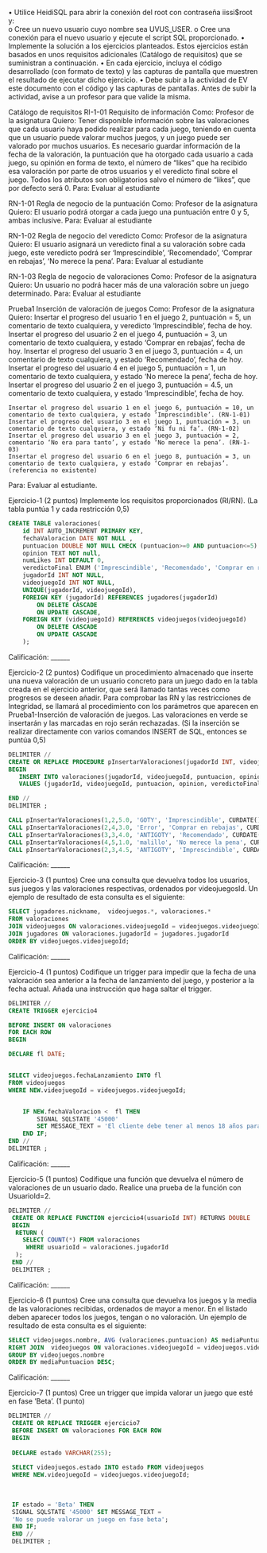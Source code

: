 •	Utilice HeidiSQL para abrir la conexión del root con contraseña iissi$root y:	
o	Cree un nuevo usuario cuyo nombre sea UVUS_USER. 
o	Cree una conexión para el nuevo usuario y ejecute el script SQL proporcionado.
•	Implemente la solución a los ejercicios planteados. Estos ejercicios están basados en unos requisitos adicionales (Catálogo de requisitos) que se suministran a continuación.
•	En cada ejercicio, incluya el código desarrollado (con formato de texto) y las capturas de pantalla que muestren el resultado de ejecutar dicho ejercicio.
•	Debe subir a la actividad de EV este documento con el código y las capturas de pantallas. Antes de subir la actividad, avise a un profesor para que valide la misma.

Catálogo de requisitos
RI-1-01	Requisito de información
Como:	Profesor de la asignatura
Quiero:	Tener disponible información sobre las valoraciones que cada usuario haya podido realizar para cada juego, teniendo en cuenta que un usuario puede valorar muchos juegos, y un juego puede ser valorado por muchos usuarios. Es necesario guardar información de la fecha de la valoración, la puntuación que ha otorgado cada usuario a cada juego, su opinión en forma de texto, el número de “likes” que ha recibido esa valoración por parte de otros usuarios y el veredicto final sobre el juego. Todos los atributos son obligatorios salvo el número de “likes”, que por defecto será 0.
Para:	Evaluar al estudiante

RN-1-01	Regla de negocio de la puntuación
Como:	Profesor de la asignatura
Quiero:	El usuario podrá otorgar a cada juego una puntuación entre 0 y 5, ambas inclusive.
Para:	Evaluar al estudiante

RN-1-02	Regla de negocio del veredicto
Como:	Profesor de la asignatura
Quiero:	El usuario asignará un veredicto final a su valoración sobre cada juego, este veredicto podrá ser ‘Imprescindible’, ‘Recomendado’, ‘Comprar en rebajas’, ‘No merece la pena’.
Para:	Evaluar al estudiante


RN-1-03	Regla de negocio de valoraciones
Como:	Profesor de la asignatura
Quiero:	Un usuario no podrá hacer más de una valoración sobre un juego determinado.
Para:	Evaluar al estudiante

Prueba1	Inserción de valoración de juegos
Como:	Profesor de la asignatura
Quiero:	 	Insertar el progreso del usuario 1 en el juego 2, puntuación = 5, un comentario de texto cualquiera, y veredicto ‘Imprescindible’, fecha de hoy.
 	Insertar el progreso del usuario 2 en el juego 4, puntuación = 3, un comentario de texto cualquiera, y estado ‘Comprar en rebajas’, fecha de hoy.
 	Insertar el progreso del usuario 3 en el juego 3, puntuación = 4, un comentario de texto cualquiera, y estado ‘Recomendado’, fecha de hoy.
 	Insertar el progreso del usuario 4 en el juego 5, puntuación = 1, un comentario de texto cualquiera, y estado ‘No merece la pena’, fecha de hoy.
 	Insertar el progreso del usuario 2 en el juego 3, puntuación = 4.5, un comentario de texto cualquiera, y estado ‘Imprescindible’, fecha de hoy.

 	Insertar el progreso del usuario 1 en el juego 6, puntuación = 10, un comentario de texto cualquiera, y estado ‘Imprescindible’. (RN-1-01)
 	Insertar el progreso del usuario 3 en el juego 1, puntuación = 3, un comentario de texto cualquiera, y estado ‘Ni fu ni fa’. (RN-1-02)
 	Insertar el progreso del usuario 3 en el juego 3, puntuación = 2, comentario ‘No era para tanto’, y estado ‘No merece la pena’. (RN-1-03)
 	Insertar el progreso del usuario 6 en el juego 8, puntuación = 3, un comentario de texto cualquiera, y estado ‘Comprar en rebajas’. (referencia no existente)

Para:	Evaluar al estudiante.


Ejercicio-1 (2 puntos) Implemente los requisitos proporcionados (RI/RN).
(La tabla puntúa 1 y cada restricción 0,5)

```sql
CREATE TABLE valoraciones(
	id INT AUTO_INCREMENT PRIMARY KEY,
	fechaValoracion DATE NOT NULL ,
	puntuacion DOUBLE NOT NULL CHECK (puntuacion>=0 AND puntuacion<=5) , 
	opinion TEXT NOT null, 
	numLikes INT DEFAULT 0,
	veredictoFinal ENUM ('Imprescindible', 'Recomendado', 'Comprar en rebajas', 'No merece la pena') NOT NULL,
	jugadorId INT NOT NULL, 
	videojuegoId INT NOT NULL, 
	UNIQUE(jugadorId, videojuegoId),
	FOREIGN KEY (jugadorId) REFERENCES jugadores(jugadorId)
		ON DELETE CASCADE
		ON UPDATE CASCADE,
	FOREIGN KEY (videojuegoId) REFERENCES videojuegos(videojuegoId)
		ON DELETE CASCADE
		ON UPDATE CASCADE
	);
```

Calificación: ______


Ejercicio-2 (2 puntos)
Codifique un procedimiento almacenado que inserte una nueva valoración de un usuario concreto para un juego dado en la tabla creada en el ejercicio anterior, que será llamado tantas veces como progresos se deseen añadir.
Para comprobar las RN y las restricciones de Integridad, se llamará al procedimiento con los parámetros que aparecen en Prueba1-Inserción de valoración de juegos. Las valoraciones en verde se insertarán y las marcadas en rojo serán rechazadas.
 (Si la inserción se realizar directamente con varios comandos INSERT de SQL, entonces se puntúa 0,5)
 ```sql
DELIMITER //
 CREATE OR REPLACE PROCEDURE pInsertarValoraciones(jugadorId INT, videojuegoId INT, puntuacion INT, opinion TEXT, veredictoFinal VARCHAR(255), fechaValoracion DATE)
 BEGIN
 	INSERT INTO valoraciones(jugadorId, videojuegoId, puntuacion, opinion, veredictoFinal, fechaValoracion)
 	VALUES (jugadorId, videojuegoId, puntuacion, opinion, veredictoFinal, fechaValoracion);

 END //
 DELIMITER ;
 
 CALL pInsertarValoraciones(1,2,5.0, 'GOTY', 'Imprescindible', CURDATE());
 CALL pInsertarValoraciones(2,4,3.0, 'Error', 'Comprar en rebajas', CURDATE());
 CALL pInsertarValoraciones(3,3,4.0, 'ANTIGOTY', 'Recomendado', CURDATE());
 CALL pInsertarValoraciones(4,5,1.0, 'malillo', 'No merece la pena', CURDATE());
 CALL pInsertarValoraciones(2,3,4.5, 'ANTIGOTY', 'Imprescindible', CURDATE());
```

Calificación: ______



Ejercicio-3 (1 puntos)
Cree una consulta que devuelva todos los usuarios, sus juegos y las valoraciones respectivas, ordenados por videojuegosId.
Un ejemplo de resultado de esta consulta es el siguiente:
 ```sql
SELECT jugadores.nickname,  videojuegos.*, valoraciones.*
 FROM valoraciones
 JOIN videojuegos ON valoraciones.videojuegoId = videojuegos.videojuegoId
 JOIN jugadores ON valoraciones.jugadorId = jugadores.jugadorId
 ORDER BY videojuegos.videojuegoId;
 ```


Calificación: ______



Ejercicio-4 (1 puntos)
Codifique un trigger para impedir que la fecha de una valoración sea anterior a la fecha de lanzamiento del juego, y posterior a la fecha actual. Añada una instrucción que haga saltar el trigger.

```sql
DELIMITER //
CREATE TRIGGER ejercicio4 

BEFORE INSERT ON valoraciones
FOR EACH ROW
BEGIN

DECLARE fl DATE;


SELECT videojuegos.fechaLanzamiento INTO fl
FROM videojuegos
WHERE NEW.videojuegoId = videojuegos.videojuegoId;


    IF NEW.fechaValoracion <  fl THEN
        SIGNAL SQLSTATE '45000'
        SET MESSAGE_TEXT = 'El cliente debe tener al menos 18 años para comprar este producto.';
    END IF;
END //
DELIMITER ;
```


Calificación: ______



Ejercicio-5 (1 puntos)
Codifique una función que devuelva el número de valoraciones de un usuario dado.
Realice una prueba de la función con UsuarioId=2.

```sql
DELIMITER //
 CREATE OR REPLACE FUNCTION ejercicio4(usuarioId INT) RETURNS DOUBLE
 BEGIN
  RETURN (
    SELECT COUNT(*) FROM valoraciones 
	 WHERE usuarioId = valoraciones.jugadorId 
  );
 END //
 DELIMITER ;
```

Calificación: ______



Ejercicio-6 (1 puntos)
Cree una consulta que devuelva los juegos y la media de las valoraciones recibidas, ordenados de mayor a menor. En el listado deben aparecer todos los juegos, tengan o no valoración.
Un ejemplo de resultado de esta consulta es el siguiente:
 
 ```sql
SELECT videojuegos.nombre, AVG (valoraciones.puntuacion) AS mediaPuntuacion FROM valoraciones
 RIGHT JOIN  videojuegos ON valoraciones.videojuegoId = videojuegos.videojuegoId
 GROUP BY videojuegos.nombre
 ORDER BY mediaPuntuacion DESC;
 ```


Calificación: ______

Ejercicio-7 (1 puntos) 
Cree un trigger que impida valorar un juego que esté en fase ’Beta’. (1 punto)

```sql
DELIMITER //
 CREATE OR REPLACE TRIGGER ejercicio7
 BEFORE INSERT ON valoraciones FOR EACH ROW
 BEGIN
 
 DECLARE estado VARCHAR(255);
 
 SELECT videojuegos.estado INTO estado FROM videojuegos
 WHERE NEW.videojuegoId = videojuegos.videojuegoId;
 
 
 
 IF estado = 'Beta' THEN
 SIGNAL SQLSTATE '45000' SET MESSAGE_TEXT =
 'No se puede valorar un juego en fase beta';
 END IF;
 END //
 DELIMITER ;

```